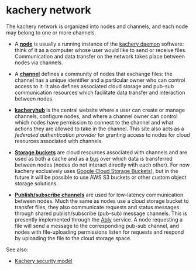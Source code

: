# kachery network

The kachery network is organized into nodes and channels, and each node may belong to one or more channels.

* A **[node](./node.md)** is usually a running instance of the [kachery daemon](https://github.com/kacheryhub/kachery-daemon) software: think of it as a computer
whose user would like to send or receive files. Communication and data transfer on the network takes
place between nodes via channels.

* A **[channel](./channel.md)** defines a community of nodes that exchange files: the channel has
a unique identifier and a particular owner who can control access to it. It also
defines associated cloud storage and pub-sub communication resources which facilitate data transfer and interaction between nodes.

* **[kacheryhub](./hub.md)** is the central website where a user
can create or manage channels, configure nodes, and where a channel owner
can control which nodes have permission to connect to the channel
and what actions they are allowed to take in the channel. This site also acts as a *federated authentication provider* for granting access to nodes for cloud resources associated with channels.

* **[Storage buckets](./storage-bucket.md)** are cloud resources associated with channels and are used as both a cache and as a [bus](https://en.wikipedia.org/wiki/Bus_(computing))
over which data is transferred between nodes (nodes do not interact directly with each other). For now kachery exclusively uses
[Google Cloud Storage Buckets](https://cloud.google.com/storage/docs/creating-buckets)), but in the future it will be possible to use AWS S3 buckets or other custom object storage solutions.

* **[Publish/subscribe channels](./pub-sub.md)** are used for low-latency communication between nodes. Much the same as nodes use a cloud storage
bucket to transfer files, they also communicate requests and status messages
through shared publish/subscribe (pub-sub) message channels. This is presently implemented
through the [Ably](https://ably.com/pub-sub-messaging) service. A node requesting
a file will send a message to the corresponding pub-sub channel,
and nodes with file-uploading permissions listen for requests and respond by uploading
the file to the cloud storage space.

See also:

* [Kachery security model](./security.md)

